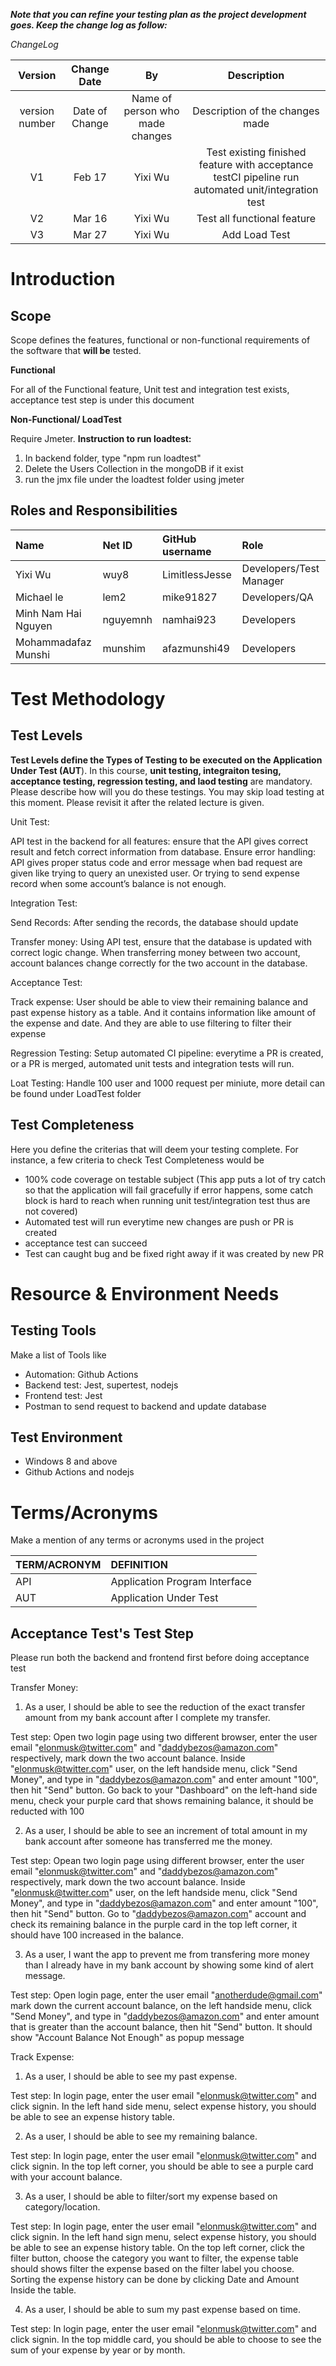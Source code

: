 ***Note that you can refine your testing plan as the project development goes. Keep the change log as follow:***

*ChangeLog*


|**Version** |**Change Date**|**By**|**Description**|
| :-: | :-: | :-: | :-: |
|version number|Date of Change|Name of person who made changes|Description of the changes made|
|V1|Feb 17|Yixi Wu|Test existing finished feature with acceptance testCI pipeline run automated unit/integration test|
|V2|Mar 16|Yixi Wu|Test all functional feature|
|V3|Mar 27|Yixi Wu|Add Load Test|


 # **Introduction**


## **Scope**

Scope defines the features, functional or non-functional requirements of the software that **will be** tested.

**Functional**

For all of the Functional feature, Unit test and integration test exists, acceptance test step is under this document


**Non-Functional/ LoadTest**

Require Jmeter.
**Instruction to run loadtest:**
1. In backend folder, type "npm run loadtest"
2. Delete the Users Collection in the mongoDB if it exist
3. run the jmx file under the loadtest folder using jmeter

## **Roles and Responsibilities** 



|**Name**|**Net ID**|**GitHub username**|**Role**|
| :- | :- | :- | :- |
|Yixi Wu|wuy8|LimitlessJesse|Developers/Test Manager|
|Michael le|lem2|mike91827|Developers/QA|
|Minh Nam Hai Nguyen|nguyemnh|namhai923|Developers|
|Mohammadafaz Munshi|munshim|afazmunshi49|Developers|


 # **Test Methodology**


 ## **Test Levels**

**Test Levels define the Types of Testing to be executed on the Application Under Test (AUT**).  In this course, **unit testing, integraiton tesing, acceptance testing, regression testing, and laod testing** are mandatory. Please describe how will you do these testings. You may skip load testing at this moment. Please revisit it after the related lecture is given. 

Unit Test:

API test in the backend for all features: ensure that the API gives correct result and fetch correct information from database. Ensure error handling: API gives proper status code and error message when bad request are given like trying to query an unexisted user.
Or trying to send expense record when some account’s balance is not enough.

Integration Test:

Send Records: After sending the records, the database should update

Transfer money:  Using API test, ensure that the database is updated with correct logic change. When transferring money between two account, account balances change correctly for the two account in the database.

Acceptance Test:

Track expense: User should be able to view their remaining balance and past expense history as a table. And it contains information like amount of the expense and date. And they are able to use filtering to filter their expense

Regression Testing:
Setup automated CI pipeline: everytime a PR is created, or a PR is merged, automated  unit tests and integration tests will run.

Loat Testing:
Handle 100 user and 1000 request per miniute, more detail can be found under LoadTest folder

## **Test Completeness**
Here you define the criterias that will deem your testing complete. For instance, a few criteria to check Test Completeness would be

- 100% code coverage on testable subject (This app puts a lot of try catch so that the application will fail gracefully if error happens, some catch block is hard to reach when running unit test/integration test thus are not covered)
- Automated test will run everytime new changes are push or PR is created
- acceptance test can succeed
- Test can caught bug and be fixed right away if it was created by new PR


# **Resource & Environment Needs**

 ## **Testing Tools**

Make a list of Tools like

- Automation: Github Actions
- Backend test: Jest, supertest, nodejs
- Frontend test: Jest
- Postman to send request to backend and update database


 ## **Test Environment**
- Windows 8 and above
- Github Actions and nodejs


# **Terms/Acronyms** 
Make a mention of any terms or acronyms used in the project


|**TERM/ACRONYM**|**DEFINITION**|
| :- | :- |
|API|Application Program Interface|
|AUT|Application Under Test|

## **Acceptance Test's Test Step**
Please run both the backend and frontend first before doing acceptance test

Transfer Money:
1. As a user, I should be able to see the reduction of the exact transfer amount from my bank account after I complete my transfer. 

Test step: Open two login page using two different browser, enter the user email "elonmusk@twitter.com" and "daddybezos@amazon.com" respectively, mark down the two account balance. Inside "elonmusk@twitter.com" user, on the left handside menu, click "Send Money", and type in "daddybezos@amazon.com" and enter amount "100", then hit "Send" button. Go back to your "Dashboard" on the left-hand side menu, check your purple card that shows remaining balance, it should be reducted with 100

2. As a user, I should be able to see an increment of total amount in my bank account after someone has transferred me the money.

Test step: Opean two login page using different browser, enter the user email "elonmusk@twitter.com" and "daddybezos@amazon.com" respectively, mark down the two account balance. Inside "elonmusk@twitter.com" user, on the left handside menu, click "Send Money", and type in "daddybezos@amazon.com" and enter amount "100", then hit "Send" button. Go to "daddybezos@amazon.com" account and check its remaining balance in the purple card in the top left corner, it should have 100 increased in the balance.

3. As a user, I want the app to prevent me from transfering more money than I already have in my bank account by showing some kind of alert message.

Test step: Open login page, enter the user email "anotherdude@gmail.com" mark down the current account balance, on the left handside menu, click "Send Money", and type in "daddybezos@amazon.com" and enter amount that is greater than the account balance, then hit "Send" button. It should show "Account Balance Not Enough" as popup message


Track Expense:
1. As a user, I should be able to see my past expense.

Test step: In login page, enter the user email "elonmusk@twitter.com" and click signin. In the left hand side menu, select expense history, you should be able to see an expense history table.

2. As a user, I should be able to see my remaining balance.

Test step: In login page, enter the user email "elonmusk@twitter.com" and click signin. In the top left corner, you should be able to see a purple card with your account balance.

3. As a user, I should be able to filter/sort my expense based on category/location.

Test step: In login page, enter the user email "elonmusk@twitter.com" and click signin. In the left hand sign menu, select expense history, you should be able to see an expense history table. On the top left corner, click the filter button, choose the category you want to filter, the expense table should shows filter the expense based on the filter label you choose. Sorting the expense history can be done by clicking Date and Amount Inside the table.

4. As a user, I should be able to sum my past expense based on time.

Test step: In login page, enter the user email "elonmusk@twitter.com" and click signin. In the top middle card, you should be able to choose to see the sum of your expense by year or by month.
